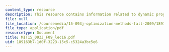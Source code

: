 ```yaml
---
content_type: resource
description: This resource contains information related to dynamic programming.
file: null
file_location: /coursemedia/15-093j-optimization-methods-fall-2009/189163b71d0f322315c5c5324a3bc5e6_MIT15_093J_F09_lec16.pdf
file_type: application/pdf
resourcetype: Document
title: MIT15_093J_F09_lec16.pdf
uid: 189163b7-1d0f-3223-15c5-c5324a3bc5e6
---
```

